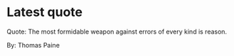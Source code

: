 # Latest quote 

Quote: The most formidable weapon against errors of every kind is reason. 

By: Thomas Paine